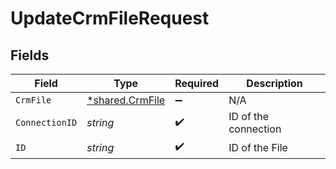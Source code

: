 # UpdateCrmFileRequest


## Fields

| Field                                                    | Type                                                     | Required                                                 | Description                                              |
| -------------------------------------------------------- | -------------------------------------------------------- | -------------------------------------------------------- | -------------------------------------------------------- |
| `CrmFile`                                                | [*shared.CrmFile](../../../pkg/models/shared/crmfile.md) | :heavy_minus_sign:                                       | N/A                                                      |
| `ConnectionID`                                           | *string*                                                 | :heavy_check_mark:                                       | ID of the connection                                     |
| `ID`                                                     | *string*                                                 | :heavy_check_mark:                                       | ID of the File                                           |